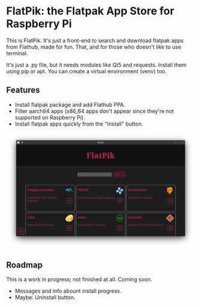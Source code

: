 # FlatPik: the Flatpak App Store for Raspberry Pi

This is FlatPik. It's just a front-end to search and download flatpak apps from Flathub, made for fun. That, and for those who doesn't like to use terminal.

It's just a .py file, but it needs modules like Qt5 and requests. Install them using pip or apt. You can create a virtual environment (venv) too.

## Features

* Install flatpak package and add Flathub PPA.
* Filter aarch64 apps (x86_64 apps don't appear since they're not supported on Raspberry Pi).
* Install flatpak apps quickly from the "Install" button.

![Captura de FlatpPik](capturas/featured.png)

## Roadmap

This is a work in progress; not finished at all. Coming soon.

* Messages and info abount install progress.
* Maybe: Uninstall button.
